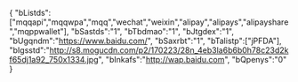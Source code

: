 {
 "bListds":["mqqapi","mqqwpa","mqq","wechat","weixin","alipay","alipays","alipayshare","mqppwallet"],
 "bSastds":"1",
 "bTbdmao":"1",
 "bJtgdex":"1",
 "bUgqndm":"https://www.baidu.com/",
 "bSaxrbt":"1",
 "bTalistp":["jPFDA"],
    "bIgsstd":"http://s8.mogucdn.com/p2/170223/28n_4eb3la6b6b0h78c23d2kf65dj1a92_750x1334.jpg",
    "bInkafs":"http://wap.baidu.com",
    "bQpenys":"0"
}

